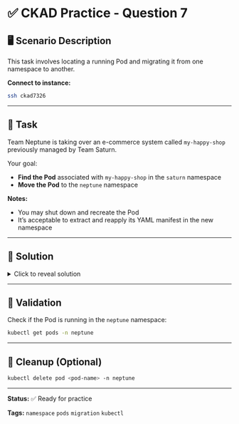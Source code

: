 ﻿# ✅ CKAD Practice - Question 7

## 🖥️ Scenario Description

This task involves locating a running Pod and migrating it from one namespace to another.

**Connect to instance:**

```bash
ssh ckad7326
```

---

## 🧩 Task

Team Neptune is taking over an e-commerce system called `my-happy-shop` previously managed by Team Saturn.

Your goal:

* **Find the Pod** associated with `my-happy-shop` in the `saturn` namespace
* **Move the Pod** to the `neptune` namespace

**Notes:**

* You may shut down and recreate the Pod
* It’s acceptable to extract and reapply its YAML manifest in the new namespace

---

## 🧠 Solution

<details>
<summary>Click to reveal solution</summary>

### 1. Locate the Pod:

```bash
kubectl get pods -n saturn | grep my-happy-shop
```

### 2. Export the Pod manifest:

```bash
kubectl get pod <pod-name> -n saturn -o yaml > pod.yaml
```

### 3. Edit the manifest:

* Change `namespace: saturn` → `namespace: neptune`
* Remove these fields:

    * `metadata.resourceVersion`
    * `metadata.uid`
    * `metadata.creationTimestamp`
    * `status`

### 4. Apply in the new namespace:

```bash
kubectl apply -f pod.yaml
```

### 5. Delete the original Pod:

```bash
kubectl delete pod <pod-name> -n saturn
```

</details>

---

## 📁 Validation

Check if the Pod is running in the `neptune` namespace:

```bash
kubectl get pods -n neptune
```

---

## 🧹 Cleanup (Optional)

```bash
kubectl delete pod <pod-name> -n neptune
```

---

**Status:** ✅ Ready for practice

**Tags:** `namespace` `pods` `migration` `kubectl`
